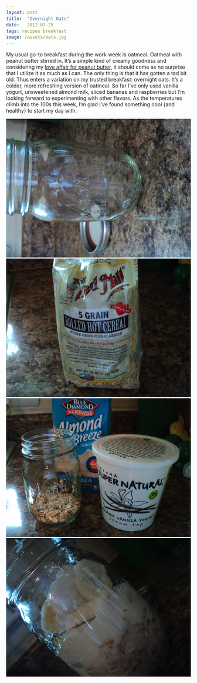 ```yaml
---
layout: post
title:  "Overnight Oats"
date:   2012-07-25
tags: recipes breakfast
image: /assets/oats.jpg
---
```

My usual go-to breakfast during the work week is oatmeal. Oatmeal with peanut butter stirred in. It’s a simple kind of creamy goodness and considering my [love affair for peanut butter](http://justbfresh.com/2012/06/28/a-chocolate-treat/), it should come as no surprise that I utilize it as much as I can. The only thing is that it has gotten a tad bit old. Thus enters a variation on my trusted breakfast: overnight oats. It’s a colder, more refreshing version of oatmeal. So far I’ve only used vanilla yogurt, unsweetened almond milk, sliced bananas and raspberries but I’m looking forward to experimenting with other flavors. As the temperatures climb into the 100s this week, I’m glad I’ve found something cool {and healthy} to start my day with.

![Mason Jar photo](/assets/mason-jar.jpg)
![Raw Oats photo](/assets/raw-oats.jpg)
![Ingredients for Cold Oats photo](/assets/ingredients-cold-oats.jpg)
![Oats in a jar photo](/assets/oats2.jpg)
